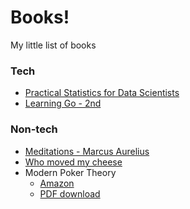 # Books! 

My little list of books

### Tech
* [Practical Statistics for Data Scientists](https://www.oreilly.com/library/view/practical-statistics-for/9781491952955/)
* [Learning Go - 2nd](https://learning.oreilly.com/library/view/learning-go-2nd/9781098139285/)


### Non-tech

* [Meditations - Marcus Aurelius](https://www.goodreads.com/book/show/30659.Meditations)
* [Who moved my cheese](https://www.goodreads.com/book/show/4894.Who_Moved_My_Cheese_)
* Modern Poker Theory
    * [Amazon](https://www.amazon.com/Modern-Poker-Theory-unbeatable-principles/dp/1909457892)
    * [PDF download](https://dokumen.pub/modern-poker-theory-building-an-unbeatable-strategy-based-on-gto-principles-1909457892-9781909457898.html)
 